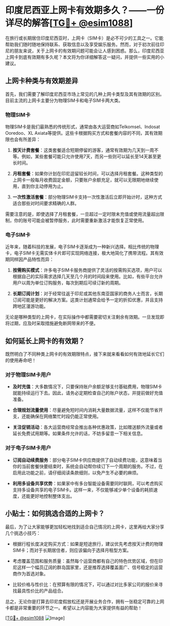 # 印度尼西亚上网卡有效期多久？——一份详尽的解答[[TG💪+ @esim1088](https://t.me/s/esim1088)]

在旅行或长期居住印度尼西亚时，上网卡（SIM卡）是必不可少的工具之一。它能帮助我们随时随地保持联系、获取信息以及享受娱乐服务。然而，对于初次前往印尼的朋友来说，关于上网卡的有效期问题可能会让人感到困惑。那么，印度尼西亚上网卡到底有效期有多久呢？本文将为你详细解答这一疑问，并提供一些实用的小建议。

## 上网卡种类与有效期差异

首先，我们需要了解印度尼西亚市场上常见的几种上网卡类型及其有效期的区别。目前主流的上网卡主要分为物理SIM卡和电子SIM卡两大类。

### 物理SIM卡

物理SIM卡是我们最熟悉的传统形式，通常由各大运营商如Telkomsel、Indosat Ooredoo、XL Axiata等提供。这些卡根据购买方式和套餐内容的不同，其有效期限也会有所差异：

1. **按天计费套餐**：这类套餐适合短期停留的游客，通常有效期为几天到一周不等。例如，某些套餐可能只允许使用7天，而另一些则可以延长至14天甚至更长时间。
   
2. **月租套餐**：如果你计划在印尼逗留较长时间，可以选择月租套餐。这种类型的上网卡一般每月收费固定金额，只要账户余额充足，就可以无限期地继续使用，直到你主动停用为止。

3. **一次性激活套餐**：部分物理SIM卡支持一次性激活后立即开始计时，这种方式适合那些对时间要求精确的人群。

需要注意的是，即使选择了月租套餐，一旦超过一定时限未充值或使用流量超出限制，你的账号可能会被暂停服务，此时需要重新激活才能恢复正常使用。

### 电子SIM卡

近年来，随着科技的发展，电子SIM卡逐渐成为一种新兴选择。相比传统的物理卡，电子SIM卡无需实体卡片即可实现网络连接，极大地简化了携带流程。其有效期同样因产品特性而异：

1. **按需购买模式**：许多电子SIM卡服务商提供了灵活的按需购买选项，用户可以根据自己的实际需求选择几天至几个月的时间段来使用。比如，有些平台允许用户以周为单位订购服务，每次到期后可续订新的周期。

2. **长期订阅计划**：对于经常往返于印尼或其他东南亚国家的商务人士而言，长期订阅可能是更好的解决方案。这类计划通常会给予一定的折扣优惠，并且支持跨地区漫游功能。

无论是哪种类型的上网卡，在实际操作中都需要密切关注剩余有效期。一旦发现即将过期，应及时采取措施避免断网带来的不便。

## 如何延长上网卡的有效期？

既然明白了不同种类上网卡的有效期限特点，接下来就来看看如何有效地延长它们的使用寿命吧！

### 对于物理SIM卡用户

- **及时充值**：大多数情况下，只要保持账户余额足够支付基础费用，物理SIM卡就能持续运行下去。因此，请务必定期检查自己的账户状态，并提前做好充值准备。
  
- **合理规划流量使用**：尽量避免短时间内消耗大量数据流量，这样不仅能节省开支，还能确保在网络繁忙时段仍能正常使用。

- **关注促销活动**：各大运营商经常会推出各种优惠政策，比如赠送额外流量或者延长免费试用期等。如果条件允许的话，不妨多留意一下相关信息。

### 对于电子SIM卡用户

- **订阅自动续费服务**：部分电子SIM卡供应商提供了自动续费功能，这意味着当你的当前套餐快要结束时，系统会自动帮你续订下一个周期的服务。不过，在启用此功能之前，请仔细阅读条款细则，以免产生不必要的麻烦。

- **利用多设备共享优势**：如果家中有多台智能设备需要同时联网，可以考虑购买支持多设备共享的电子SIM卡。这样一来，不仅能够减少单个设备的耗损速度，还能更好地控制整体支出。

## 小贴士：如何挑选合适的上网卡？

最后，为了让大家能够更加轻松地找到适合自己情况的上网卡，这里再给大家分享几个挑选小技巧：

- 根据行程长度决定购买方式：如果是短途旅行，建议优先考虑按天计费的物理SIM卡；而对于长期居住者，则应该偏向于选择月租型方案。

- 考虑覆盖范围和服务质量：虽然每个运营商都有自己的特色优势区域，但在印尼这样一个幅员辽阔的群岛国家里，还是推荐选择覆盖面广、信号稳定的运营商作为首选对象。

- 比较价格与性价比：在预算有限的情况下，可以通过对比多家公司的报价来寻找最具性价比的产品组合。

总之，无论你是打算去印尼度假放松还是开展业务合作，拥有一张稳定可靠的上网卡都是非常重要的环节之一。希望以上内容能为大家提供有益的帮助！

[[TG💪+ @esim1088](https://t.me/s/esim1088) ![Image](https://i.postimg.cc/4NQfJmqS/Snipaste-2025-05-13-00-14-12.png)]